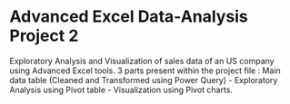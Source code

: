 # Advanced Excel Data-Analysis Project 2
Exploratory Analysis and Visualization of sales data of an US company using Advanced Excel tools.
3 parts present within the project file : Main data table (Cleaned and Transformed using Power Query) - Exploratory Analysis using Pivot table - Visualization using Pivot charts.
